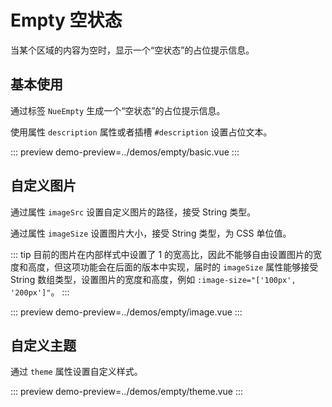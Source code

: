 # Empty 空状态

当某个区域的内容为空时，显示一个“空状态”的占位提示信息。

## 基本使用

通过标签 `NueEmpty` 生成一个“空状态”的占位提示信息。

使用属性 `description` 属性或者插槽 `#description` 设置占位文本。

::: preview
demo-preview=../demos/empty/basic.vue
:::

## 自定义图片

通过属性 `imageSrc` 设置自定义图片的路径，接受 String 类型。

通过属性 `imageSize` 设置图片大小，接受 String 类型，为 CSS 单位值。

::: tip
目前的图片在内部样式中设置了 1 的宽高比，因此不能够自由设置图片的宽度和高度，但这项功能会在后面的版本中实现，届时的 `imageSize` 属性能够接受 String 数组类型，设置图片的宽度和高度，例如 `:image-size="['100px', '200px']"`。
:::

::: preview
demo-preview=../demos/empty/image.vue
:::

## 自定义主题

通过 `theme` 属性设置自定义样式。

::: preview
demo-preview=../demos/empty/theme.vue
:::
